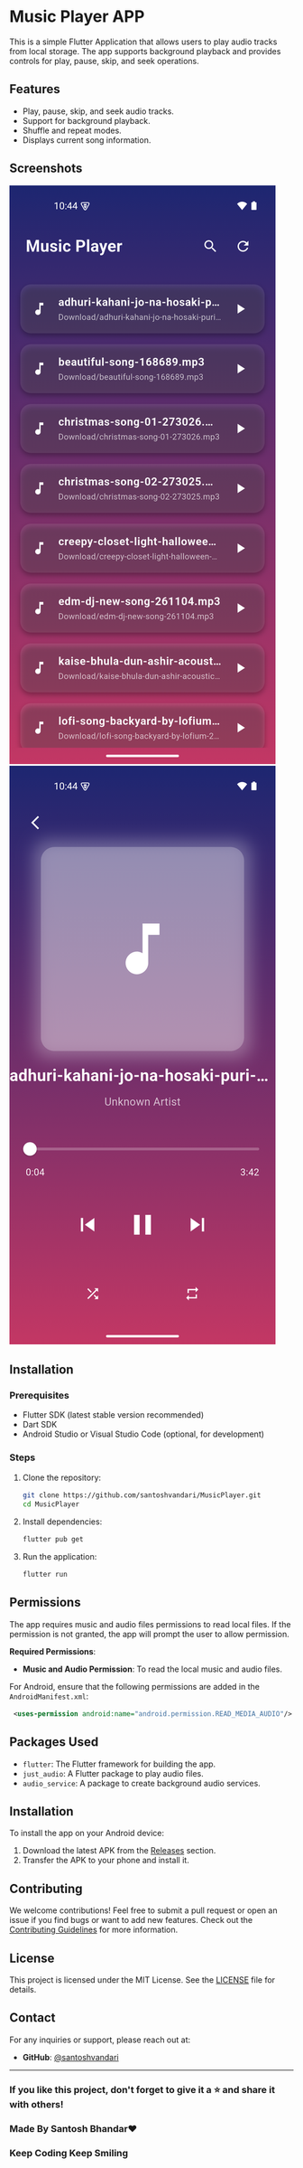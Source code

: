 # Music Player APP

This is a simple Flutter Application that allows users to play audio tracks from local storage. The app supports background playback and provides controls for play, pause, skip, and seek operations. 

## Features

- Play, pause, skip, and seek audio tracks.
- Support for background playback.
- Shuffle and repeat modes.
- Displays current song information.

## Screenshots
![HomeScreen](ScreenShots/homescreen.png)
![PlayingScreen](ScreenShots/nowplayingscreen.png)

## Installation

### Prerequisites

- Flutter SDK (latest stable version recommended)
- Dart SDK
- Android Studio or Visual Studio Code (optional, for development)

### Steps

1. Clone the repository:
   ```bash
   git clone https://github.com/santoshvandari/MusicPlayer.git
   cd MusicPlayer
   ```

2. Install dependencies:
   ```bash
   flutter pub get
   ```

3. Run the application:
   ```bash
   flutter run
   ```


## Permissions

The app requires music and audio files permissions to read local files. If the permission is not granted, the app will prompt the user to allow permission.

**Required Permissions**:

- **Music and Audio Permission**: To read the local music and audio files.

For Android, ensure that the following permissions are added in the `AndroidManifest.xml`:

```xml
 <uses-permission android:name="android.permission.READ_MEDIA_AUDIO"/>
```


## Packages Used

- `flutter`: The Flutter framework for building the app.
- `just_audio`: A Flutter package to play audio files.
- `audio_service`: A package to create background audio services.

## Installation
To install the app on your Android device:
1. Download the latest APK from the [Releases](https://github.com/santoshvandari/MusicPlayer/releases) section.
2. Transfer the APK to your phone and install it.

## Contributing
We welcome contributions! Feel free to submit a pull request or open an issue if you find bugs or want to add new features. Check out the [Contributing Guidelines](CONTRIBUTING.md) for more information.

## License
This project is licensed under the MIT License. See the [LICENSE](LICENSE) file for details.

## Contact
For any inquiries or support, please reach out at:
- **GitHub**: [@santoshvandari](https://github.com/santoshvandari)

---

### If you like this project, don't forget to give it a ⭐ and share it with others!

### Made By Santosh Bhandar❤️ 

### Keep Coding Keep Smiling